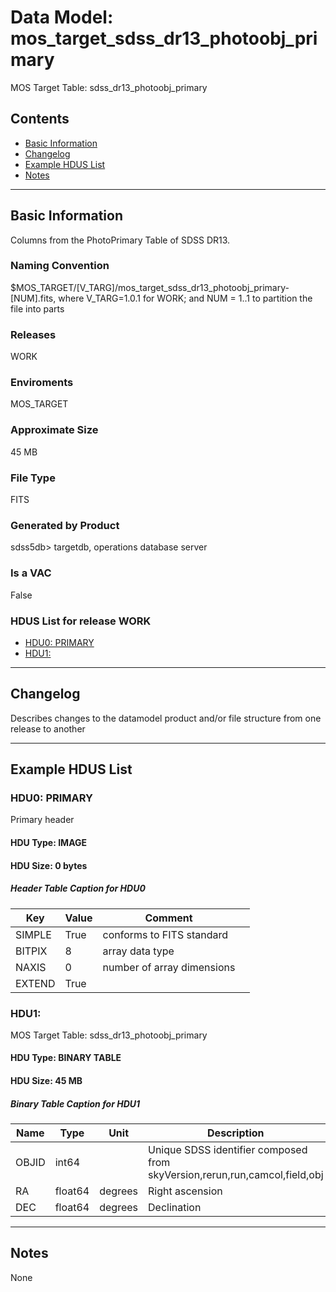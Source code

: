 # Data Model: mos_target_sdss_dr13_photoobj_primary


MOS Target Table: sdss_dr13_photoobj_primary


## Contents
- [Basic Information](#basic-information)
- [Changelog](#changelog)
- [Example HDUS List](#example-hdus-list)
- [Notes](#notes)

---

## Basic Information
Columns from the PhotoPrimary Table of SDSS DR13.

### Naming Convention
$MOS_TARGET/[V_TARG]/mos_target_sdss_dr13_photoobj_primary-[NUM].fits, where V_TARG=1.0.1 for WORK; and NUM = 1..1 to partition the file into parts

### Releases
WORK

### Enviroments
MOS_TARGET

### Approximate Size
45 MB

### File Type
FITS

### Generated by Product
sdss5db> targetdb, operations database server

### Is a VAC
False

### HDUS List for release WORK
  - [HDU0: PRIMARY](#hdu0-primary)
  - [HDU1: ](#hdu1-)

---

## Changelog
Describes changes to the datamodel product and/or file structure from one release to another

---
## Example HDUS List

### HDU0: PRIMARY
Primary header

#### HDU Type: IMAGE
#### HDU Size:  0 bytes

##### Header Table Caption for HDU0
Key | Value | Comment | |
| --- | --- | --- | --- |
| SIMPLE | True | conforms to FITS standard |
| BITPIX | 8 | array data type |
| NAXIS | 0 | number of array dimensions |
| EXTEND | True |  |



### HDU1: 
MOS Target Table: sdss_dr13_photoobj_primary

#### HDU Type: BINARY TABLE
#### HDU Size:  45 MB


##### Binary Table Caption for HDU1
Name | Type | Unit | Description |
| --- | --- | --- | --- |
 | OBJID | int64 |  | Unique SDSS identifier composed from skyVersion,rerun,run,camcol,field,obj |
 | RA | float64 | degrees | Right ascension |
 | DEC | float64 | degrees | Declination |



---
## Notes
None
